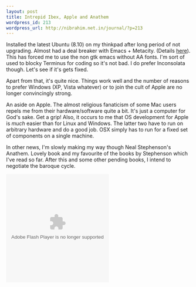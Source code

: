 ```yaml
--- 
layout: post
title: Intrepid Ibex, Apple and Anathem
wordpress_id: 213
wordpress_url: http://nibrahim.net.in/journal/?p=213
---
```

Installed the latest Ubuntu (8.10) on my thinkpad after long period of not upgrading. Almost had a deal breaker with Emacs + Metacity. (Details <a href="https://bugs.launchpad.net/bugs/299019">here</a>). This has forced me to use the non gtk emacs without AA fonts. I'm sort of used to blocky Terminus for coding so it's not bad. I do prefer Inconsolata though. Let's see if it's gets fixed. 

Apart from that, it's quite nice. Things work well and the number of reasons to prefer Windows (XP, Vista whatever) or to join the cult of Apple are no longer convincingly strong. 

An aside on Apple. The almost religious fanaticism of some Mac users repels me from their hardware/software quite a bit. It's just a computer for God's sake. Get a grip! Also, it occurs to me that OS development for Apple is <em>much</em> easier than for Linux and Windows. The latter two have to run on arbitrary hardware and do a good job. OSX simply has to run for a fixed set of components on a single machine.

In other news, I'm slowly making my way though Neal Stephenson's Anathem. Lovely book and my favourite of the books by Stephenson which I've read so far. After this and some other pending books, I intend to negotiate the baroque cycle. 

<object classid="clsid:d27cdb6e-ae6d-11cf-96b8-444553540000" codebase="http://download.macromedia.com/pub/shockwave/cabs/flash/swflash.cab#version=9,0,0,0" width="280" height="295" id="widget" align="middle"><param name="allowScriptAccess" value="sameDomain" /><param name="allowFullScreen" value="false" /><param name="movie" value="http://www.nealstephenson.com/anathem/widget.swf" /><param name="quality" value="high" /><param name="bgcolor" value="#ffffff" /><embed src="http://www.nealstephenson.com/anathem/widget.swf" quality="high" bgcolor="#ffffff" width="280" height="295" name="widget" align="middle" allowScriptAccess="sameDomain" allowFullScreen="false" type="application/x-shockwave-flash" pluginspage="http://www.macromedia.com/go/getflashplayer" /></object><img style="visibility:hidden;width:0px;height:0px;" border=0 width=0 height=0 src="http://counters.gigya.com/wildfire/IMP/CXNID=2000002.0NXC/bT*xJmx*PTEyMjExNDgyODQ3OTEmcHQ9MTIyMTE*ODI4NjY2MyZwPTMyMjU5MiZkPSZuPSZnPTImdD*mbz*5ZmNlNjFiYmZkNjc*M2M4YWJlZGUzNjk4ODVlNzk3Nw==.gif" />
